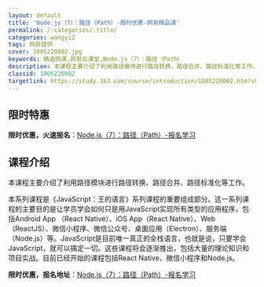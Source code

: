 ```yaml
---
layout: default
title: 'Node.js（7）：路径（Path）-限时优惠-网易精品课'
permalink: /:categories/:title/
categories: wangyi2
tags: 网易提供
cover: 1005220002.jpg
keywords: 精选网课,网易云课堂,Node.js（7）：路径（Path）
description: 本课程主要介绍了利用路径模块进行路径转换、路径合并、路径标准化等工作。本系列课程是《JavaScript：王的语言》系列
classid: 1005220002
targetlink: https://study.163.com/course/introduction/1005220002.htm?share=1&shareId=1025206652&utm_campaign=share&utm_medium=iphoneShare&utm_source=&utm_u=1025206652
---
```


## 限时特惠

**限时优惠，火速报名**：[Node.js（7）：路径（Path）-报名学习](https://study.163.com/course/introduction/1005220002.htm?share=1&shareId=1025206652&utm_campaign=share&utm_medium=iphoneShare&utm_source=&utm_u=1025206652)

## 课程介绍

本课程主要介绍了利用路径模块进行路径转换、路径合并、路径标准化等工作。

本系列课程是《JavaScript：王的语言》系列课程的重要组成部分。这一系列课程的主要目的是让学员学会如何只是用JavaScript实现所有类型的应用程序，包括Android App （React Native）、iOS App（React Native）、Web（ReactJS）、微信小程序、微信公众号、桌面应用（Electron）、服务端（Node.js）等。JavaScript是目前唯一真正的全栈语言，也就是说，只要学会JavaScript，就可以搞定一切。这些课程将会逐渐推出，包括大量的理论知识和项目实战。目前已经开始的课程包括React Native、微信小程序和Node.js。

**限时优惠，报名地址**：[Node.js（7）：路径（Path）-报名学习](https://study.163.com/course/introduction/1005220002.htm?share=1&shareId=1025206652&utm_campaign=share&utm_medium=iphoneShare&utm_source=&utm_u=1025206652)

